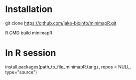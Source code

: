 # Installation
git clone https://github.com/jake-bioinfo/minimapR.git

R CMD build minimapR

# In R session
install.packages(path_to_file_minimapR.tar.gz, repos = NULL, type="source")
